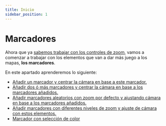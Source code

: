 ```yaml
---
title: Inicio
sidebar_position: 1
---
```


# Marcadores

Ahora que ya [sabemos trabajar con los controles de zoom](../zoom/positions-btn-texts.md), vamos a comenzar a trabajar con los elementos que van a dar más juego a los mapas, **los marcadores**.

En este apartado aprenderemos lo siguiente:
* [Añadir un marcador y centrar la cámara en base a este marcador.](./one-marker.md)
* [Añadir dos ó más marcadores y centrar la cámara en base a los marcadores añadidos.](./two-or-more-markers.md)
* [Añadir marcadores aleatorios con zoom por defecto y ajustando cámara en base a los marcadores añadidos.](./random-markers-default-zoom.md)
* [Añadir marcadores con diferentes niveles de zoom y ajuste de cámara con estos elementos.](./random-markers-select-zoom.md)
* [Marcador con selección de color](./marker-with-select-color.md)